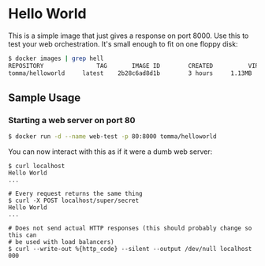 Hello World
===========

This is a simple image that just gives a response on port 8000. Use this to
test your web orchestration. It's small enough to fit on one floppy disk:

```bash
$ docker images | grep hell
REPOSITORY               TAG       IMAGE ID        CREATED          VIRTUAL SIZE
tomma/helloworld     latest    2b28c6ad8d1b        3 hours     1.13MB
```


Sample Usage
------------

### Starting a web server on port 80

```bash
$ docker run -d --name web-test -p 80:8000 tomma/helloworld
```

You can now interact with this as if it were a dumb web server:
```
$ curl localhost
Hello World
...

# Every request returns the same thing
$ curl -X POST localhost/super/secret
Hello World
...

# Does not send actual HTTP responses (this should probably change so this can
# be used with load balancers)
$ curl --write-out %{http_code} --silent --output /dev/null localhost
000
```
